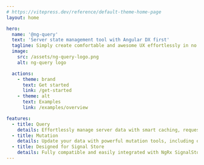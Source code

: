 ```yaml
---
# https://vitepress.dev/reference/default-theme-home-page
layout: home

hero:
  name: '@ng-query'
  text: 'Server state management tool with Angular DX first'
  tagline: Simply create comfortable and awesome UX effortlessly in no time, that can be adapted to all of your needs
  image:
    src: /assets/ng-query-logo.png
    alt: ng-query logo

  actions:
    - theme: brand
      text: Get started
      link: /get-started
    - theme: alt
      text: Examples
      link: /examples/overview

features:
  - title: Query
    details: Effortlessly manage server data with smart caching, request status tracking, and global queries for a seamless user experience.
  - title: Mutation
    details: Update your data with powerful mutation tools, including optimistic updates and automatic state synchronization for instant feedback.
  - title: Designed for Signal Store
    details: Fully compatible and easily integrated with NgRx SignalStore, providing type safety, autocompletion, and high performance.
---
```

